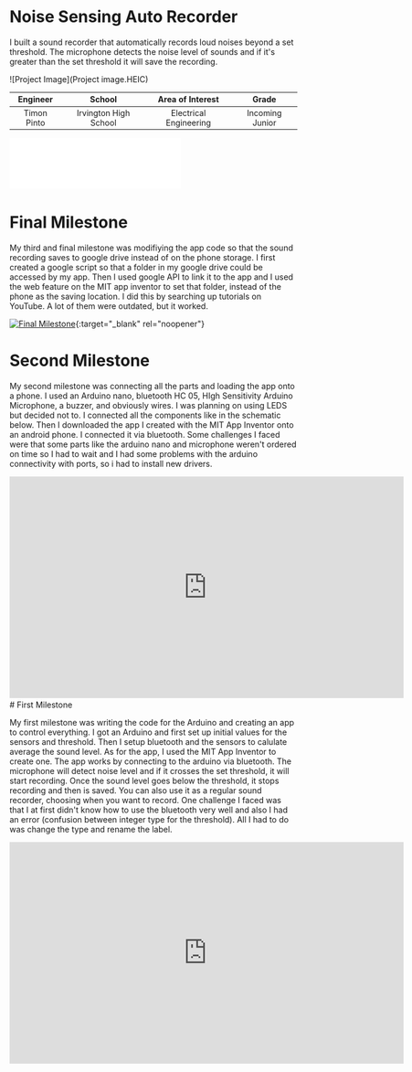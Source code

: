 ﻿# Noise Sensing Auto Recorder
I built a sound recorder that automatically records loud noises beyond a set threshold. The microphone detects the noise level of sounds and if it's greater than the set threshold it will save the recording.

![Project Image](Project image.HEIC)

| **Engineer** | **School** | **Area of Interest** | **Grade** |
|:--:|:--:|:--:|:--:|
| Timon Pinto | Irvington High School | Electrical Engineering | Incoming Junior

![Headstone Image](https://github.com/BlueStampEng/BSE_Template_Portfolio/blob/4655d8c4b2f1d0fa5912511d0b39542520b9f88e/branding/BlueStamp-Engineering-Logo-White.png)
  
# Final Milestone
My third and final milestone was modifiying the app code so that the sound recording saves to google drive instead of on the phone storage. I first created a google script so that a folder in my google drive could be accessed by my app. Then I used google API to link it to the app and I used the web feature on the MIT app inventor to set that folder, instead of the phone as the saving location. I did this by searching up tutorials on YouTube. A lot of them were outdated, but it worked.

[![Final Milestone](https://res.cloudinary.com/marcomontalbano/image/upload/v1612573869/video_to_markdown/images/youtube--F7M7imOVGug-c05b58ac6eb4c4700831b2b3070cd403.jpg )](https://www.youtube.com/watch?v=F7M7imOVGug&feature=emb_logo "Final Milestone"){:target="_blank" rel="noopener"}

# Second Milestone
My second milestone was connecting all the parts and loading the app onto a phone. I used an Arduino nano, bluetooth HC 05, HIgh Sensitivity Arduino Microphone, a buzzer, and obviously wires. I was planning on using LEDS but decided not to. I connected all the components like in the schematic below. Then I downloaded the app I created with the MIT App Inventor onto an android phone. I connected it via bluetooth. Some challenges I faced were that some parts like the arduino nano and microphone weren't ordered on time so I had to wait and I had some problems with the arduino connectivity with ports, so i had to install new drivers.

<iframe width="690" height="388.125" src="https://www.youtube.com/embed/5jRdsDVFmwM" title="Timon P Milestone 2" frameborder="0" allow="accelerometer; autoplay; clipboard-write; encrypted-media; gyroscope; picture-in-picture" allowfullscreen></iframe>
# First Milestone
  

My first milestone was writing the code for the Arduino and creating an app to control everything. I got an Arduino and first set up initial values for the sensors and threshold. Then I setup bluetooth and the sensors to calulate average the sound level. As for the app, I used the MIT App Inventor to create one. The app works by connecting to the arduino via bluetooth. The microphone will detect noise level and if it crosses the set threshold, it will start recording. Once the sound level goes below the threshold, it stops recording and then is saved. You can also use it as a regular sound recorder, choosing when you want to record. One challenge I faced was that I at first didn't know how to use the bluetooth very well and also I had an error (confusion between integer type for the threshold). All I had to do was change the type and rename the label.

<iframe width="690" height="388.125" src="https://www.youtube.com/embed/bcs4oOWuk34" title="Timon P Milestone 1" frameborder="0" allow="accelerometer; autoplay; clipboard-write; encrypted-media; gyroscope; picture-in-picture" allowfullscreen></iframe>

